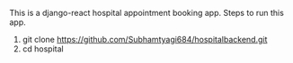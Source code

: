 This is a django-react hospital appointment booking app.
Steps to run this app.
1. git clone https://github.com/Subhamtyagi684/hospitalbackend.git 
2. cd hospital
